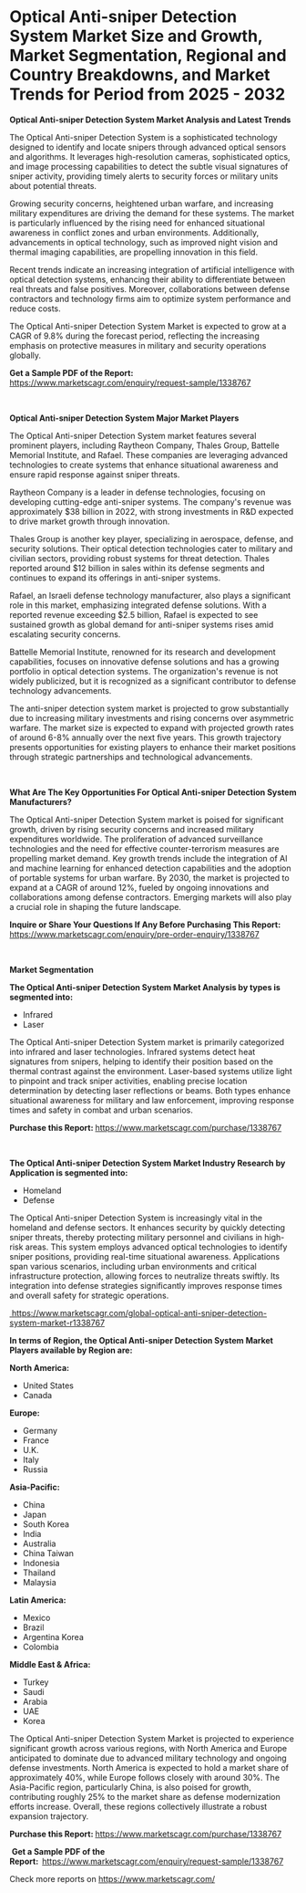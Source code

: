 <p><h1>Optical Anti-sniper Detection System Market Size and Growth, Market Segmentation, Regional and Country Breakdowns, and Market Trends for Period from 2025 -  2032</h1></p><p><strong>Optical Anti-sniper Detection System Market Analysis and Latest Trends</strong></p>
<p><p>The Optical Anti-sniper Detection System is a sophisticated technology designed to identify and locate snipers through advanced optical sensors and algorithms. It leverages high-resolution cameras, sophisticated optics, and image processing capabilities to detect the subtle visual signatures of sniper activity, providing timely alerts to security forces or military units about potential threats. </p><p>Growing security concerns, heightened urban warfare, and increasing military expenditures are driving the demand for these systems. The market is particularly influenced by the rising need for enhanced situational awareness in conflict zones and urban environments. Additionally, advancements in optical technology, such as improved night vision and thermal imaging capabilities, are propelling innovation in this field.</p><p>Recent trends indicate an increasing integration of artificial intelligence with optical detection systems, enhancing their ability to differentiate between real threats and false positives. Moreover, collaborations between defense contractors and technology firms aim to optimize system performance and reduce costs. </p><p>The Optical Anti-sniper Detection System Market is expected to grow at a CAGR of 9.8% during the forecast period, reflecting the increasing emphasis on protective measures in military and security operations globally.</p></p>
<p><strong>Get a Sample PDF of the Report:&nbsp;</strong> <a href="https://www.marketscagr.com/enquiry/request-sample/1338767?utm_campaign=1895&utm_medium=2&utm_source=Github&utm_content=ia&utm_term=08012025&utm_id=optical-anti-sniper-detection-system">https://www.marketscagr.com/enquiry/request-sample/1338767</a></p>
<p>&nbsp;</p>
<p><strong>Optical Anti-sniper Detection System Major Market Players</strong></p>
<p><p>The Optical Anti-sniper Detection System market features several prominent players, including Raytheon Company, Thales Group, Battelle Memorial Institute, and Rafael. These companies are leveraging advanced technologies to create systems that enhance situational awareness and ensure rapid response against sniper threats.</p><p>Raytheon Company is a leader in defense technologies, focusing on developing cutting-edge anti-sniper systems. The company's revenue was approximately $38 billion in 2022, with strong investments in R&D expected to drive market growth through innovation.</p><p>Thales Group is another key player, specializing in aerospace, defense, and security solutions. Their optical detection technologies cater to military and civilian sectors, providing robust systems for threat detection. Thales reported around $12 billion in sales within its defense segments and continues to expand its offerings in anti-sniper systems.</p><p>Rafael, an Israeli defense technology manufacturer, also plays a significant role in this market, emphasizing integrated defense solutions. With a reported revenue exceeding $2.5 billion, Rafael is expected to see sustained growth as global demand for anti-sniper systems rises amid escalating security concerns.</p><p>Battelle Memorial Institute, renowned for its research and development capabilities, focuses on innovative defense solutions and has a growing portfolio in optical detection systems. The organization's revenue is not widely publicized, but it is recognized as a significant contributor to defense technology advancements.</p><p>The anti-sniper detection system market is projected to grow substantially due to increasing military investments and rising concerns over asymmetric warfare. The market size is expected to expand with projected growth rates of around 6-8% annually over the next five years. This growth trajectory presents opportunities for existing players to enhance their market positions through strategic partnerships and technological advancements.</p></p>
<p>&nbsp;</p>
<p><strong>What Are The Key Opportunities For Optical Anti-sniper Detection System Manufacturers?</strong></p>
<p><p>The Optical Anti-sniper Detection System market is poised for significant growth, driven by rising security concerns and increased military expenditures worldwide. The proliferation of advanced surveillance technologies and the need for effective counter-terrorism measures are propelling market demand. Key growth trends include the integration of AI and machine learning for enhanced detection capabilities and the adoption of portable systems for urban warfare. By 2030, the market is projected to expand at a CAGR of around 12%, fueled by ongoing innovations and collaborations among defense contractors. Emerging markets will also play a crucial role in shaping the future landscape.</p></p>
<p><strong>Inquire or Share Your Questions If Any Before Purchasing This Report:</strong> <a href="https://www.marketscagr.com/enquiry/pre-order-enquiry/1338767?utm_campaign=1895&utm_medium=2&utm_source=Github&utm_content=ia&utm_term=08012025&utm_id=optical-anti-sniper-detection-system">https://www.marketscagr.com/enquiry/pre-order-enquiry/1338767</a></p>
<p>&nbsp;</p>
<p><strong>Market Segmentation</strong></p>
<p><strong>The Optical Anti-sniper Detection System Market Analysis by types is segmented into:</strong></p>
<p><ul><li>Infrared</li><li>Laser</li></ul></p>
<p><p>The Optical Anti-sniper Detection System market is primarily categorized into infrared and laser technologies. Infrared systems detect heat signatures from snipers, helping to identify their position based on the thermal contrast against the environment. Laser-based systems utilize light to pinpoint and track sniper activities, enabling precise location determination by detecting laser reflections or beams. Both types enhance situational awareness for military and law enforcement, improving response times and safety in combat and urban scenarios.</p></p>
<p><strong>Purchase this Report:&nbsp;</strong><a href="https://www.marketscagr.com/purchase/1338767?utm_campaign=1895&utm_medium=2&utm_source=Github&utm_content=ia&utm_term=08012025&utm_id=optical-anti-sniper-detection-system">https://www.marketscagr.com/purchase/1338767</a></p>
<p>&nbsp;</p>
<p><strong>The Optical Anti-sniper Detection System Market Industry Research by Application is segmented into:</strong></p>
<p><ul><li>Homeland</li><li>Defense</li></ul></p>
<p><p>The Optical Anti-sniper Detection System is increasingly vital in the homeland and defense sectors. It enhances security by quickly detecting sniper threats, thereby protecting military personnel and civilians in high-risk areas. This system employs advanced optical technologies to identify sniper positions, providing real-time situational awareness. Applications span various scenarios, including urban environments and critical infrastructure protection, allowing forces to neutralize threats swiftly. Its integration into defense strategies significantly improves response times and overall safety for strategic operations.</p></p>
<p><a href="https://www.marketscagr.com/global-optical-anti-sniper-detection-system-market-r1338767?utm_campaign=1895&utm_medium=2&utm_source=Github&utm_content=ia&utm_term=08012025&utm_id=optical-anti-sniper-detection-system">&nbsp;https://www.marketscagr.com/global-optical-anti-sniper-detection-system-market-r1338767</a></p>
<p><strong>In terms of Region, the Optical Anti-sniper Detection System Market Players available by Region are:</strong></p>
<p>
    <p> <strong> North America: </strong>
        <ul>
            <li>United States</li>
            <li>Canada</li>
        </ul>
        </p> 
    <p> <strong> Europe: </strong>
        <ul>
            <li>Germany</li>
            <li>France</li>
            <li>U.K.</li>
            <li>Italy</li>
            <li>Russia</li>
        </ul>
        </p> 
    <p> <strong> Asia-Pacific: </strong>
        <ul>
            <li>China</li>
            <li>Japan</li>
            <li>South Korea</li>
            <li>India</li>
            <li>Australia</li>
            <li>China Taiwan</li>
            <li>Indonesia</li>
            <li>Thailand</li>
            <li>Malaysia</li>
        </ul>
        </p> 
    <p> <strong> Latin America: </strong>
        <ul>
            <li>Mexico</li>
            <li>Brazil</li>
            <li>Argentina Korea</li>
            <li>Colombia</li>
        </ul>
        </p> 
    <p> <strong> Middle East & Africa: </strong>
        <ul>
            <li>Turkey</li>
            <li>Saudi</li>
            <li>Arabia</li>
            <li>UAE</li>
            <li>Korea</li>
        </ul>
    </p>
    </p>
<p><p>The Optical Anti-sniper Detection System Market is projected to experience significant growth across various regions, with North America and Europe anticipated to dominate due to advanced military technology and ongoing defense investments. North America is expected to hold a market share of approximately 40%, while Europe follows closely with around 30%. The Asia-Pacific region, particularly China, is also poised for growth, contributing roughly 25% to the market share as defense modernization efforts increase. Overall, these regions collectively illustrate a robust expansion trajectory.</p></p>
<p><strong>Purchase this Report: </strong><a href="https://www.marketscagr.com/purchase/1338767?utm_campaign=1895&utm_medium=2&utm_source=Github&utm_content=ia&utm_term=08012025&utm_id=optical-anti-sniper-detection-system">https://www.marketscagr.com/purchase/1338767</a></p>
<p>&nbsp;<strong>Get a Sample PDF of the Report:&nbsp;&nbsp;</strong><a href="https://www.marketscagr.com/enquiry/request-sample/1338767?utm_campaign=1895&utm_medium=2&utm_source=Github&utm_content=ia&utm_term=08012025&utm_id=optical-anti-sniper-detection-system">https://www.marketscagr.com/enquiry/request-sample/1338767</a></p>
<p><strong></strong></p>
<p>Check more reports on <a href="https://www.marketscagr.com/?utm_campaign=1895&utm_medium=2&utm_source=Github&utm_content=ia&utm_term=08012025&utm_id=optical-anti-sniper-detection-system">https://www.marketscagr.com/</a></p>